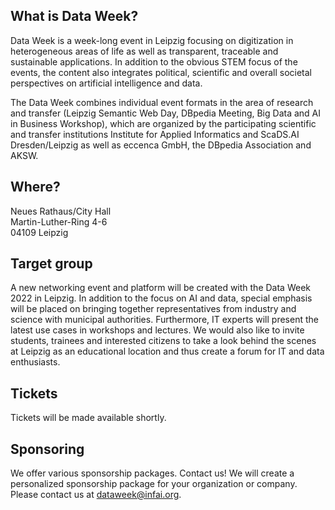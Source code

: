 ## What is Data Week?
Data Week is a week-long event in Leipzig focusing on digitization in heterogeneous areas of life as well as transparent, traceable and sustainable applications. In addition to the obvious STEM focus of the events, the content also integrates political, scientific and overall societal perspectives on artificial intelligence and data.

The Data Week combines individual event formats in the area of research and transfer (Leipzig Semantic Web Day, DBpedia Meeting, Big Data and AI in Business Workshop), which are organized by the participating scientific and transfer institutions Institute for Applied Informatics and ScaDS.AI Dresden/Leipzig as well as eccenca GmbH, the DBpedia Association and AKSW.

## Where?
Neues Rathaus/City Hall<br/>
Martin-Luther-Ring 4-6<br/>
04109 Leipzig

## Target group
A new networking event and platform will be created with the Data Week 2022 in Leipzig. In addition to the focus on AI and data, special emphasis will be placed on bringing together representatives from industry and science with municipal authorities. Furthermore, IT experts will present the latest use cases in workshops and lectures. We would also like to invite students, trainees and interested citizens to take a look behind the scenes at Leipzig as an educational location and thus create a forum for IT and data enthusiasts.

## Tickets
Tickets will be made available shortly.

## Sponsoring
We offer various sponsorship packages. Contact us! We will create a personalized sponsorship package for your organization or company. Please contact us at [dataweek@infai.org](mailto:dataweek@infai.org).
